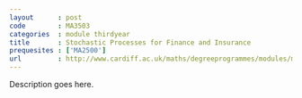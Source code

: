 ```yaml
---
layout      : post
code        : MA3503
categories  : module thirdyear
title       : Stochastic Processes for Finance and Insurance
prequesites : ['MA2500']
url         : http://www.cardiff.ac.uk/maths/degreeprogrammes/modules/ma3503.html
---
```


Description goes here.


